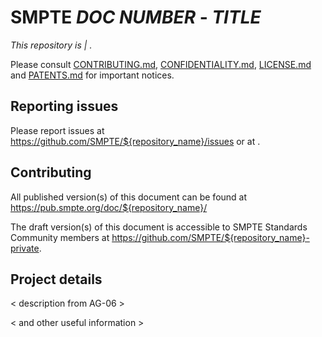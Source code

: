 # SMPTE _DOC NUMBER_ - _TITLE_

_This repository is <public> | <private>._ 

Please consult [CONTRIBUTING.md](./CONTRIBUTING.md), [CONFIDENTIALITY.md](./CONFIDENTIALITY.md), [LICENSE.md](./LICENSE.md) and [PATENTS.md](./PATENTS.md) for important notices.

## Reporting issues

Please report issues at <https://github.com/SMPTE/${repository_name}/issues> or at <TC chair email address>.

## Contributing

All published version(s) of this document can be found at <https://pub.smpte.org/doc/${repository_name}/>

The draft version(s) of this document is accessible to SMPTE Standards Community members at <https://github.com/SMPTE/${repository_name}-private>.

## Project details

< description from AG-06 >

< and other useful information >
